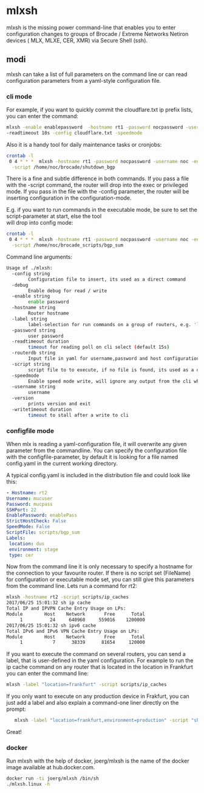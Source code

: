 # mlxsh

mlxsh is the missing power command-line that enables you to enter configuration changes to groups of Brocade / Extreme Networks Netiron devices (
MLX, MLXE, CER, XMR) via Secure Shell (ssh).

## modi 

mlxsh can take a list of full parameters on the command line or can read configuration parameters from a yaml-style configuration file.
 
### cli mode

For example, if you want to quickly commit the cloudflare.txt ip prefix lists, you can enter the command:

```bash 
mlxsh -enable enablepassword  -hostname rt1 -password nocpassword -username noc \
-readtimeout 10s -config cloudflare.txt -speedmode
```

Also it is a handy tool for daily maintenance tasks or cronjobs:

```bash
crontab -l
 0 4 * * *  mlxsh -hostname rt1 -password nocpassword -username noc -enable enablepassword\
  -script /home/noc/brocade/shutdown_bgp
```

There is a fine and subtle difference in both commands. If you pass a file with the -script command, the router will drop into the
exec or privileged mode. If you pass in the file with the -config parameter, the router will be inserting configuration in the configuration-mode.
 
E.g. if you want to run commands in the executable mode, be sure to set the script-parameter at start, else the tool\
 will drop into config mode:
 
```bash
crontab -l
 0 4 * * *  mlxsh -hostname rt1 -password nocpassword -username noc -enable enablepassword\
  -script /home/noc/brocade_scripts/bgp_sum  
```

Command line arguments:

```bash
Usage of ./mlxsh:
  -config string
    	Configuration file to insert, its used as a direct command
  -debug
    	Enable debug for read / write
  -enable string
    	enable password
  -hostname string
    	Router hostname
  -label string
    	label-selection for run commands on a group of routers, e.g. 'location=munich,environment=prod'
  -password string
    	user password
  -readtimeout duration
    	timeout for reading poll on cli select (default 15s)
  -routerdb string
    	Input file in yaml for username,password and host configuration if not specified on command-line
  -script string
    	script file to to execute, if no file is found, its used as a direct command
  -speedmode
    	Enable speed mode write, will ignore any output from the cli while writing
  -username string
    	username
  -version
    	prints version and exit
  -writetimeout duration
    	timeout to stall after a write to cli
```

### configfile mode

When mlx is reading a yaml-configuration file, it will overwrite any given parameter from the commandline. You can specify
  the configuration file with the configfile-parameter, by default it is looking for a file named config.yaml in the current working directory.
   
   A typical config.yaml is included in the distribution file and could look like this:
   ```yaml
- Hostname: rt2
  Username: mucuser
  Password: mucpass
  SSHPort: 22
  EnablePassword: enablePass
  StrictHostCheck: False
  SpeedMode: False
  ScriptFile: scripts/bgp_sum
  Labels:
    location: dus
    environment: stage
    type: cer

   ```

Now from the command line it is only necessary to specify a hostname for the connection to your favourite router. If there is no script set (FileName) for configuration or executable mode set,
you can still give this parameters from the command line. Lets run a command for rt2:
 
 ```bash
mlxsh -hostname rt2 -script scripts/ip_caches 
2017/06/25 15:01:32 sh ip cache
Total IP and IPVPN Cache Entry Usage on LPs:
 Module        Host    Network       Free      Total
      1          24     640960     559016    1200000
2017/06/25 15:01:32 sh ipv6 cache
Total IPv6 and IPv6 VPN Cache Entry Usage on LPs:
 Module        Host    Network       Free      Total
      1           7      38339      81654     120000
 ```
 
 If you want to execute the command on several routers, you can send a label, that
 is user-defined in the yaml configuration. For example to run the ip cache command on any router
 that is located in the location in Frankfurt you can enter the command line:
  
  ```bash
 mlxsh -label "location=frankfurt" -script scripts/ip_caches 
  ```
  
  If you only want to execute on any production device in Frakfurt, you can just add a label and also explain
  a command-one liner directly on the prompt: 
```bash
   mlxsh -label "location=frankfurt,environment=production" -script "show ip bgp summary"
```
 
 Great!

### docker

Run mlxsh with the help of docker, joerg/mlxsh is the name of the docker image available at hub.docker.com.
```bash
docker run -ti joerg/mlxsh /bin/sh
./mlxsh.linux -h
```
